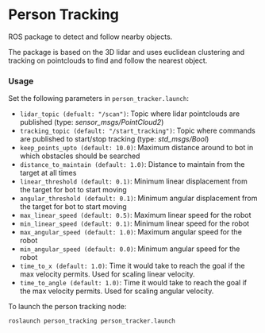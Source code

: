 # Person Tracking

ROS package to detect and follow nearby objects.

The package is based on the 3D lidar and uses euclidean clustering and tracking on pointclouds to find and follow the nearest object.

### Usage
Set the following parameters in `person_tracker.launch`:
  - `lidar_topic (defualt: "/scan")`: Topic where lidar pointclouds are published (type: *sensor_msgs/PointCloud2*)
  - `tracking_topic (default: "/start_tracking")`: Topic where commands are published to start/stop tracking (type: *std_msgs/Bool*)
  - `keep_points_upto (default: 10.0)`: Maximum distance around to bot in which obstacles should be searched
  - `distance_to_maintain (default: 1.0)`: Distance to maintain from the target at all times
  - `linear_threshold (default: 0.1)`: Minimum linear displacement from the target for bot to start moving
  - `angular_threshold (default: 0.1)`: Minimum angular displacement from the target for bot to start moving
  - `max_linear_speed (default: 0.5)`: Maximum linear speed for the robot
  - `min_linear_speed (default: 0.1)`: Minimum linear speed for the robot
  - `max_angular_speed (default: 1.0)`: Maximum angular speed for the robot
  - `min_angular_speed (default: 0.0)`: Minimum angular speed for the robot
  - `time_to_x (default: 1.0)`: Time it would take to reach the goal if the max velocity permits. Used for scaling linear velocity.
  - `time_to_angle (default: 1.0)`: Time it would take to reach the goal if the max velocity permits. Used for scaling angular velocity.

To launch the person tracking node:
```bash
roslaunch person_tracking person_tracker.launch
```

